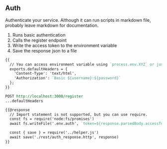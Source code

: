 ## Auth

Authenticate your service. Although it can run scripts in markdown file, probably leave markdown for documentation.


1. Runs basic authentication
2. Calls the register endpoint
3. Write the access token to the environment variable
4. Save the response json to a file

```rest
{{
  // You can access environment variable using `process.env.XYZ` or just `XYZ`
  exports.defaultHeaders = {
    'Content-Type': 'text/html',
    'Authorization': `Basic ${username}:${password}`
  };
}}

POST http://localhost:3000/register
...defaultHeaders

{{@response
  // Import statement is not supported, but you can use require.
  const fs = require('node:fs/promises')
  await fs.writeFile('.env.auth', `token=${response.parsedBody.accessToken}`, 'utf-8')

  const { save } = require('../helper.js')
  await save('./rest/auth_response.http', response)
}}
```
